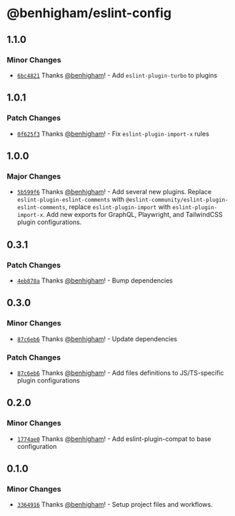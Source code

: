 # @benhigham/eslint-config

## 1.1.0

### Minor Changes

- [`6bc4821`](https://github.com/benhigham/eslint-config/commit/6bc48212298cb126b5fe7e43c6b3c168b1ca3d58) Thanks [@benhigham](https://github.com/benhigham)! - Add `eslint-plugin-turbo` to plugins

## 1.0.1

### Patch Changes

- [`0f625f3`](https://github.com/benhigham/eslint-config/commit/0f625f30341802eb642449a0a435a092517cb3e7) Thanks [@benhigham](https://github.com/benhigham)! - Fix `eslint-plugin-import-x` rules

## 1.0.0

### Major Changes

- [`5b599f6`](https://github.com/benhigham/eslint-config/commit/5b599f6f0472b9904180e0c6e89983d487a1c087) Thanks [@benhigham](https://github.com/benhigham)! - Add several new plugins. Replace `eslint-plugin-eslint-comments` with `@eslint-community/eslint-plugin-eslint-comments`, replace `eslint-plugin-import` with `eslint-plugin-import-x`. Add new exports for GraphQL, Playwright, and TailwindCSS plugin configurations.

## 0.3.1

### Patch Changes

- [`4eb878a`](https://github.com/benhigham/eslint-config/commit/4eb878abdc77c6c16587fefc80fed349e3fe442b) Thanks [@benhigham](https://github.com/benhigham)! - Bump dependencies

## 0.3.0

### Minor Changes

- [`87c6eb6`](https://github.com/benhigham/eslint-config/commit/87c6eb693958c9e93ba0a0407dcdc9db1e365cf1) Thanks [@benhigham](https://github.com/benhigham)! - Update dependencies

### Patch Changes

- [`87c6eb6`](https://github.com/benhigham/eslint-config/commit/87c6eb693958c9e93ba0a0407dcdc9db1e365cf1) Thanks [@benhigham](https://github.com/benhigham)! - Add files definitions to JS/TS-specific plugin configurations

## 0.2.0

### Minor Changes

- [`1774ae0`](https://github.com/benhigham/eslint-config/commit/1774ae06c7824142700474a0deb9cfbd352b05db) Thanks [@benhigham](https://github.com/benhigham)! - Add eslint-plugin-compat to base configuration

## 0.1.0

### Minor Changes

- [`3364916`](https://github.com/benhigham/eslint-config/commit/3364916514c1718d222d6a5ed9bce179ec3cff9c) Thanks [@benhigham](https://github.com/benhigham)! - Setup project files and workflows.
